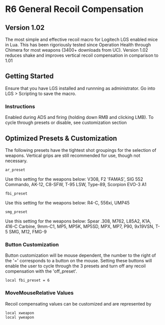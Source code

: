 # R6 General Recoil Compensation
## Version 1.02
The most simple and effective recoil macro for Logitech LGS enabled mice in Lua. This has been rigoriously tested since Operation Health through Chimera for most weapons (3400+ downloads from UC). Version 1.02 reduces shake and improves vertical recoil compensation in comparison to 1.01

## Getting Started

Ensure that you have LGS installed and runnning as administrator. Go into LGS > Scripting to save the macro.

### Instructions

Enabled during ADS and firing (holding down RMB and clicking LMB). To cycle through presets or disable, see customization section

## Optimized Presets & Customization

The following presets have the tightest shot groupings for the selection of weapons. Vertical grips are still recommended for use, though not necessary.

```
ar_preset
```
Use this setting for the weapons below: 
V308, F2 'FAMAS', SIG 552 Commando, AK-12, C8-SFW, T-95 LSW, Type-89, Scorpion EVO-3 A1

```
fbi_preset
```
Use this setting for the weapons below: 
R4-C, 556xi, UMP45

```
smg_preset
```
Use this setting for the weapons below: 
Spear .308, M762, L85A2, K1A, 416-C Carbine, 9mm-C1, MP5, MP5K, MP5SD, MPX, MP7, P90, 9x19VSN, T-5 SMG, M12, FMG-9

### Button Customization

Button customization will be mouse dependent, the number to the right of the '=' corresponds to a button on the mouse. Setting these buttons will enable the user to cycle through the 3 presets and turn off any recoil compensation with the 'off_preset'.

```
local fbi_preset = 6
```

### MoveMouseRelative Values
Recoil compensating values can be customized and are represented by
```
local xweapon
local yweapon
```

